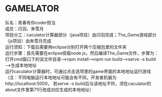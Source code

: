 # GAMELATOR
队名：青春有你coder担当  
成员：闫羽、朱雪月  
项目分工：caculator计算器部分（java项目）由闫羽完成；The_Game游戏部分（js项目）由朱雪月完成  
运行须知：下载后需要用eclipse分别打开两个压缩包里的文件夹  
运行步骤：首先需要在eclipse搭载node.js，然后编译The_Game文件，步骤为：打开cmd窗口下的该文件目录——>npm install——>npm run build——>serve -s build ——>生成本地地址  
运行caculator计算器时，可通过点击选项里的game界面的本地地址运行游戏  （注：不同电脑运行本地地址可能会有不同，开发者机器为http://localhost:5000，  若serve -s build后与该地址不符，须在caculator的about文件里第71行改成对应生成的本地地址）  
